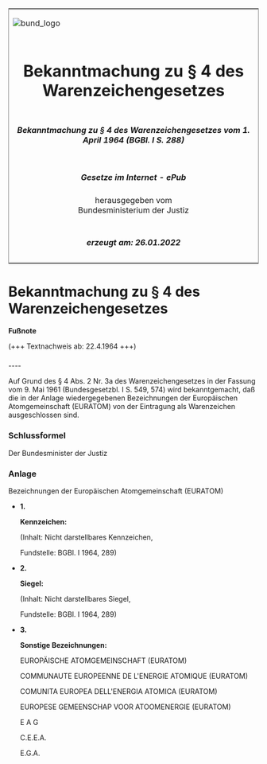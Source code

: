 <span id="DECKBLATT.html"></span>

<table border="0" frame="border" width="100%">

<tr valign="top">

<td align="left">

![bund\_logo](BfJ_2021_Web_de_de.gif)

</td>

<td align="right">

 

</td>

</tr>

<tr align="center" valign="middle">

<td colspan="2">

# Bekanntmachung zu § 4 des Warenzeichengesetzes

</td>

</tr>

<tr align="center" valign="middle">

<td colspan="2">

##### Bekanntmachung zu § 4 des Warenzeichengesetzes vom 1. April 1964 (BGBl. I S. 288)

</td>

</tr>

<tr align="center" valign="middle">

<td colspan="2">

  
  

##### Gesetze im Internet - ePub  
  
herausgegeben vom  
Bundesministerium der Justiz

</td>

</tr>

<tr align="center" valign="bottom">

<td colspan="2">

  
  

##### erzeugt am: 26.01.2022

</td>

</tr>

</table>

<span id="BJNR002880964.html"></span>

# Bekanntmachung zu § 4 des Warenzeichengesetzes

<div>

  
**Fußnote**

<div class="jnhtml">

<div>

<div class="jurAbsatz">

(+++ Textnachweis ab: 22.4.1964 +++)

</div>

</div>

</div>

</div>

<span id="BJNR002880964BJNE000100303.html"></span>

###   
\----

<div>

<div class="jnhtml">

<div>

<div class="jurAbsatz">

Auf Grund des § 4 Abs. 2 Nr. 3a des Warenzeichengesetzes in der Fassung
vom 9. Mai 1961 (Bundesgesetzbl. I S. 549, 574) wird bekanntgemacht, daß
die in der Anlage wiedergegebenen Bezeichnungen der Europäischen
Atomgemeinschaft (EURATOM) von der Eintragung als Warenzeichen
ausgeschlossen sind.

</div>

</div>

</div>

</div>

<span id="BJNR002880964BJNE000900303.html"></span>

### Schlussformel  

<div>

<div class="jnhtml">

<div>

<div class="jurAbsatz">

Der Bundesminister der Justiz

</div>

</div>

</div>

</div>

<span id="BJNR002880964BJNE000200303.html"></span>

### Anlage  
Bezeichnungen der Europäischen Atomgemeinschaft (EURATOM)

<div>

<div class="jnhtml">

<div>

<div class="jurAbsatz">

  - <span style=";font-weight:bold">1.</span>
    
    <div style="">
    
    <span style=";font-weight:bold">Kennzeichen:</span>
    
    </div>
    
    <div style="">
    
    <div class="kommentar_Hinweis">
    
    (Inhalt: Nicht darstellbares Kennzeichen,
    
    </div>
    
      
    
    <div class="kommentar_Fundstelle">
    
    Fundstelle: BGBl. I 1964, 289)
    
    </div>
    
    </div>

  - <span style=";font-weight:bold">2.</span>
    
    <div style="">
    
    <span style=";font-weight:bold">Siegel:</span>
    
    </div>
    
    <div style="">
    
    <div class="kommentar_Hinweis">
    
    (Inhalt: Nicht darstellbares Siegel,
    
    </div>
    
      
    
    <div class="kommentar_Fundstelle">
    
    Fundstelle: BGBl. I 1964, 289)
    
    </div>
    
    </div>

  - <span style=";font-weight:bold">3.</span>
    
    <div style="">
    
    <span style=";font-weight:bold">Sonstige Bezeichnungen:</span>
    
    </div>
    
    <div style="">
    
    EUROPÄISCHE ATOMGEMEINSCHAFT (EURATOM)
    
    </div>
    
    <div style="">
    
    COMMUNAUTE EUROPEENNE DE L'ENERGIE ATOMIQUE (EURATOM)
    
    </div>
    
    <div style="">
    
    COMUNITA EUROPEA DELL'ENERGIA ATOMICA (EURATOM)
    
    </div>
    
    <div style="">
    
    EUROPESE GEMEENSCHAP VOOR ATOOMENERGIE (EURATOM)
    
    </div>
    
    <div style="">
    
    E A G
    
    </div>
    
    <div style="">
    
    C.E.E.A.
    
    </div>
    
    <div style="">
    
    E.G.A.
    
    </div>

</div>

</div>

</div>

</div>
